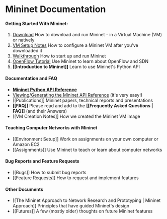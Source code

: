 Mininet Documentation
============

#### Getting Started With Mininet:
1. [Download](http://mininet.github.com/download) How to download and run Mininet - in a Virtual Machine (VM) or natively
2. [VM Setup Notes](http://mininet.github.com/vm-setup-notes) How to configure a Mininet VM after you've downloaded it
3. [Walkthrough](http://mininet.github.com/walkthrough) How to start up and run Mininet
4. [OpenFlow Tutorial](http://www.openflow.org/wk/index.php/OpenFlow_Tutorial) Use Mininet to learn about OpenFlow and SDN
5. **[[Introduction to Mininet]]** Learn to use Mininet's Python API

#### Documentation and FAQ
* **[Mininet Python API Reference](http://mininet.github.com/api/hierarchy.html)**
* [Viewing/Generating the Mininet API Reference](Mininet-API-Documentation) (it's very easy!)
* [[Publications]] Mininet papers, technical reports and presentations
* **[[FAQ]]** Please read and add to the **[[Frequently Asked Questions | FAQ]]** (and their Answers)
* [[VM Creation Notes]] How we created the Mininet VM image

#### Teaching Computer Networks with Mininet
* [[Environment Setup]] Work on assignments on your own computer or Amazon EC2
* [[Assignments]] Use Mininet to teach or learn about computer networks

#### Bug Reports and Feature Requests
* [[Bugs]] How to submit bug reports
* [[Feature Requests]] How to request and implement features

#### Other Documents

* [[The Mininet Approach to Network Research and Prototyping | Mininet Approach]] Principles that have guided Mininet's design
* [[Futures]] A few (mostly older) thoughts on future Mininet features

<!-- comment this out since it's obsolete
* [Release Plan](Release-Plan) Planning and task lists for Mininet releases
-->
